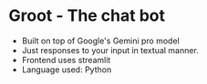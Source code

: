 # Groot - The chat bot

 - Built on top of Google's Gemini pro model
 - Just responses to your input in textual manner.
 - Frontend uses streamlit
 - Language used: Python
